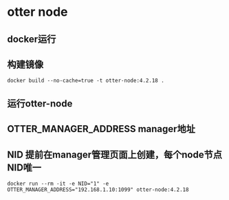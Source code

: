 # otter node
## docker运行
## 构建镜像
```
docker build --no-cache=true -t otter-node:4.2.18 .
```
## 运行otter-node
## OTTER_MANAGER_ADDRESS  manager地址
## NID 提前在manager管理页面上创建，每个node节点NID唯一
```
docker run --rm -it -e NID="1" -e OTTER_MANAGER_ADDRESS="192.168.1.10:1099" otter-node:4.2.18

```
